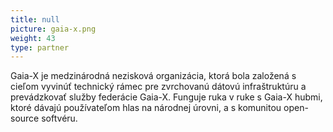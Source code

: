 ```yaml
---
title: null
picture: gaia-x.png
weight: 43
type: partner
---
```


Gaia-X je medzinárodná nezisková organizácia, ktorá bola založená s cieľom vyvinúť technický rámec pre zvrchovanú dátovú infraštruktúru a prevádzkovať služby federácie Gaia-X. Funguje ruka v ruke s Gaia-X hubmi, ktoré dávajú používateľom hlas na národnej úrovni, a s komunitou open-source softvéru.